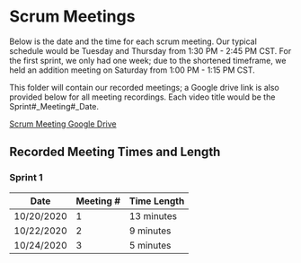 # Scrum Meetings

Below is the date and the time for each scrum meeting. Our typical schedule would be Tuesday and Thursday from 1:30 PM - 2:45 PM CST. For the first sprint, we only had one week; due to the shortened timeframe, we held an addition meeting on Saturday from 1:00 PM - 1:15 PM CST. 

This folder will contain our recorded meetings; a Google drive link is also provided below for all meeting recordings. Each video title would be the Sprint#_Meeting#_Date.

[Scrum Meeting Google Drive](https://drive.google.com/drive/folders/1KeQDRcOEK_edj5f_HYT_pXG98-AMoG1V?usp=sharing)

## Recorded Meeting Times and Length

### Sprint 1
| Date       | Meeting # | Time Length |
|------------|-----------|-------------|
| 10/20/2020 | 1         | 13 minutes  |
| 10/22/2020 | 2         | 9 minutes   |
| 10/24/2020 | 3         | 5 minutes   |
